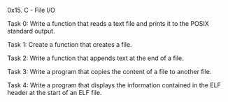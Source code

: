 0x15. C - File I/O

Task 0: Write a function that reads a text file and prints it to the POSIX standard output.

Task 1: Create a function that creates a file.

Task 2: Write a function that appends text at the end of a file.

Task 3: Write a program that copies the content of a file to another file.

Task 4: Write a program that displays the information contained in the ELF header at the start of an ELF file.
